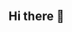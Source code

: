 ## Hi there 👋

<!--
**martin-torres/Martin-torres** is a ✨ _special_ ✨ repository because its `README.md` (this file) appears on your GitHub profile.

Here are some ideas to get you started:

- 🔭 I’m currently working on a book that folows the journey of a drop of water in the water cycle, 
- 🌱 I’m currently learning about code, marketing, sales and entrepreneurship 
- 👯 I’m looking to collaborate on projects that provide value and growith to little minds that can be in distress  teaching material that helps suport the enviroment and sustainability 
- 🤔 I’m looking for help with video edition , illustrations, 
- 💬 Ask me about animal behavior, nature, logic, Monterrey, Tulum 
- 📫 How to reach me: dr.mtorres@icloud.com
- 😄 Pronouns: Your Eminence
- ⚡ Fun fact: i love people and animals but mostly my kids 
-->
